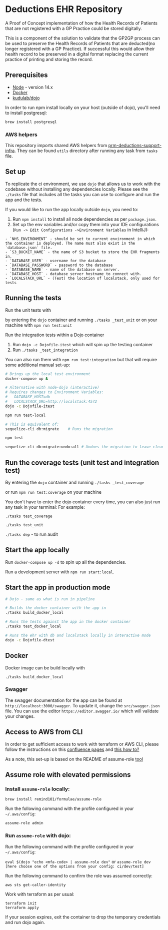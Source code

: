 # Deductions EHR Repository

A Proof of Concept implementation of how the Health Records of Patients that are not registered with a GP Practice could be stored digitally.

This is a component of the solution to validate that the GP2GP process can be used to preserve the Health Records of Patients that are deducted(no longer registered with a GP Practice). 
If successful this would allow their health record to be preserved in a digital format replacing the current practice of printing and storing the record.

## Prerequisites

- [Node](https://nodejs.org/en/download/package-manager/#nvm) - version 14.x
- [Docker](https://docs.docker.com/install/)
- [kudulab/dojo](https://github.com/kudulab/dojo#installation)

In order to run npm install locally on your host (outside of dojo), you'll need to install postgresql:
```
brew install postgresql
```

### AWS helpers

This repository imports shared AWS helpers from [prm-deductions-support-infra](https://github.com/nhsconnect/prm-deductions-support-infra/).
They can be found `utils` directory after running any task from `tasks` file.

## Set up

To replicate the ci environment, we use `dojo` that allows us to work with the codebase without installing any dependencies locally.
Please see the `./tasks` file that includes all the tasks you can use to configure and run the app and the tests.

If you would like to run the app locally outside `dojo`, you need to:
1. Run `npm install` to install all node dependencies as per `package.json`.
2. Set up the env variables and/or copy them into your IDE configurations (`Run -> Edit Configurations ->Environment Variables` in IntelliJ):
```
- `NHS_ENVIRONMENT` - should be set to current environment in which the container is deployed. The name must also exist in the `database.json` file.
- `S3_BUCKET_NAME` - the name of S3 bucket to store the EHR fragments in.
- `DATABASE_USER` - username for the database
- `DATABASE_PASSWORD` - password to the database
- `DATABASE_NAME` - name of the database on server.
- `DATABASE_HOST` - database server hostname to connect with.
- `LOCALSTACK_URL` - (Test) the location of localstack, only used for tests
```

## Running the tests

Run the unit tests with

by entering the `dojo` container and running `./tasks _test_unit`
or on your machine with `npm run test:unit`

Run the integration tests within a Dojo container

1. Run `dojo -c Dojofile-itest` which will spin up the testing container
2. Run `./tasks _test_integration`

You can also run them with `npm run test:integration` but that will require some additional manual set-up:

```bash
# Brings up the local test environment
docker-compose up &

# Alternative with node-dojo (interactive)
# Requires changes to Environment Variables:
#   DATABASE_HOST=db
#   LOCALSTACK_URL=http://localstack:4572
dojo -c Dojofile-itest

npm run test-local

# This is equivalent of:
sequelize-cli db:migrate    # Runs the migration

npm test

sequelize-cli db:migrate:undo:all # Undoes the migration to leave clean env
```

## Run the coverage tests (unit test and integration test)

By entering the `dojo` container and running `./tasks _test_coverage`

or run `npm run test:coverage` on your machine

You don't have to enter the dojo container every time, you can also just run any task in your terminal:
For example:

`./tasks test_coverage`

`./tasks test_unit`

`./tasks dep` - to run audit


## Start the app locally

Run `docker-compose up -d` to spin up all the dependencies.

Run a development server with `npm run start:local`.

## Start the app in production mode

```bash
# Dojo - same as what is run in pipeline

# Builds the docker container with the app in
./tasks build_docker_local

# Runs the tests against the app in the docker container
./tasks test_docker_local

# Runs the ehr with db and localstack locally in interactive mode
dojo -c Dojofile-dtest
```

## Docker

Docker image can be build locally with

```
./tasks build_docker_local
```

### Swagger

The swagger documentation for the app can be found at `http://localhost:3000/swagger`. To update it, change the
`src/swagger.json` file. You can use the editor `https://editor.swagger.io/` which will validate your changes.

## Access to AWS from CLI

In order to get sufficient access to work with terraform or AWS CLI, please follow the instructions on this [confluence pages](https://gpitbjss.atlassian.net/wiki/spaces/TW/pages/11384160276/AWS+Accounts+and+Roles)
and [this how to?](https://gpitbjss.atlassian.net/wiki/spaces/TW/pages/11286020174/How+to+set+up+access+to+AWS+from+CLI)

As a note, this set-up is based on the README of assume-role [tool](https://github.com/remind101/assume-role)

## Assume role with elevated permissions

### Install `assume-role` locally:
`brew install remind101/formulae/assume-role`

Run the following command with the profile configured in your `~/.aws/config`:

`assume-role admin`

### Run `assume-role` with dojo:
Run the following command with the profile configured in your `~/.aws/config`:

`eval $(dojo "echo <mfa-code> | assume-role dev"`
or
`assume-role dev [here choose one of the options from your config: ci/dev/test]`

Run the following command to confirm the role was assumed correctly:

`aws sts get-caller-identity`

Work with terraform as per usual:

```
terraform init
terraform apply
```

If your session expires, exit the container to drop the temporary credentials and run dojo again.
